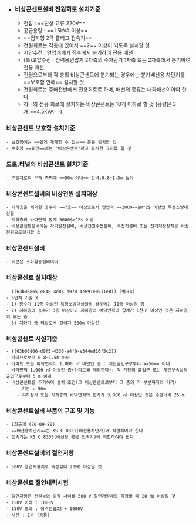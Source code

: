- ### 비상콘센트설비 전원회로 설치기준
	- 전압 : ==단상 교류 220V==
	- 공급용량 : ==1.5kVA 이상==
	- ==접지형 2극 플러그 접속기==
	- 전원회로는 각층에 있어서 ==2== 이상이 되도록 설치할 것
	- 저압수전 : 인입개폐기 직후에서 분기하여 전용 배선
	- (특)고압수전 : 전력용변압기 2차측의 주차단기 1차측 또는 2차측에서 분기하여 전용 배선
	- 전원으로부터 각 층의 비상콘센트에 분기되는 경우에는 분기배선용 차단기를 ==보호함 안에== 설치할 것
	- 전원회로는 주배전반에서 전용회로로 하며, 배선의 종류는 내화배선이어야 한다
	- 하나의 전용 회로에 설치하는 비상콘센트는 10개 이하로 할 것 (용량은 3개:==4.5kVA==)
### 비상콘센트 보호함 설치기준
	- 보호함에는 ==쉽게 개폐할 수 있는== 문을 설치할 것
	- 보호함 ==표면==에는 "비상콘센트"라고 표시한 표지를 할 것
### 도로,터널의 비상콘센트 설치기준
	- 주행차로의 우측 측벽에 ==50m 이내== 간격,0.8~1.5m 높이
### 비상콘센트설비의 비상전원 설치대상
	- 지하층을 제외한 층수가 ==7층== 이상으로서 연면적 ==2000==$m^2$ 이상인 특정소방대상물
	- 지하층의 바다면적 합계 3000$m^2$ 이상
	- 비상콘센트설비에는 자가발전설비, 비상전원수전설비, 축전지설비 또는 전기저장장치를 비상전원으로설치할 것
### 비상콘센트설비
	- 비콘은 소화활동설비이다
### 비상콘센트 설치대상
	- ((63b06865-e848-4d86-b978-4e691e0511e8)) (별표4)
	- 5년치 기출 X
	- 1) 층수가 11층 이상인 특정소방대상물의 경우에는 11층 이상의 층
	- 2) 지하층의 층수가 3층 이상이고 지하층의 바닥면적의 합계가 1천㎡ 이상인 것은 지하층의 모든 층
	- 3) 지하가 중 터널로서 길이가 500m 이상인
### 비상콘센트 시설기준
	- ((63b06806-d0f5-4336-a4f0-e344ed16f5c2))
	- 바닥으로부터 0.8~1.5m 이하
	- 아파트 또는 바닥면적이 1,000 ㎡ 미만인 층 : 계단출입구로부터 ==5m== 이내
	- 바닥면적 1,000 ㎡ 이상인 층(아파트를 제외한다): 각 계단의 출입구 또는 계단부속실의 출입구로부터 5 m 이내
	- 비상콘센트를 추가하여 설치 조건(그 비상콘센트로부터 그 층의 각 부분까지의 거리)
		- 기본 : 50m
		- 지하상가 또는 지하층의 바닥면적의 합계가 3,000 ㎡ 이상인 것은 수평거리 25 m
### 비상콘센트설비 부품의 구조 및 기능
	- 1회출제 (20-09-80)
	- ==배선용차단기==는 KS C 8321(배선용차단기)에 적합하여야 한다
	- 접속기는 KS C 8305(배선용 꽂음 접속기)에 적합하여야 한다
### 비상콘센트설비의 절연저항
	- 500V 절연저항계로 측정할때 20MΩ 이상일 것
### 비상콘센트 절연내력시험
	- 절연저항은 전원부와 외함 사이를 500 V 절연저항계로 측정할 때 20 ㏁ 이상일 것
	- 150V 이하 : 1000V
	- 150V 초과 : 정격전압X2 + 1000V
	- 시간 : 1분 (공통)